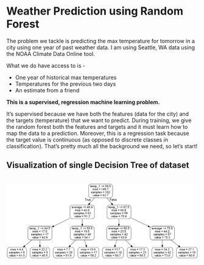 # Weather Prediction using Random Forest

The problem we tackle is predicting the max temperature for tomorrow in a city using one year of past weather data.
I am using Seattle, WA data using the NOAA Climate Data Online tool.

What we do have access to is - 
<ul>
  <li>One year of historical max temperatures</li>
  <li>Temperatures for the previous two days</li>
  <li>An estimate from a friend</li>
</ul>
<b>This is a supervised, regression machine learning problem.</b>

It’s supervised because
we have both the features (data for the city) and the targets (temperature) that we want to predict.
During training, we give the random forest both the features and targets and it must learn how to map the data to a prediction.
Moreover, this is a regression task because the target value is continuous (as opposed to discrete classes in classification). 
That’s pretty much all the background we need, so let’s start!


## Visualization of single Decision Tree of dataset
&nbsp; &nbsp; &nbsp; &nbsp; &nbsp; &nbsp; &nbsp; &nbsp; &nbsp;
![Single_DT](https://github.com/BisariaUtkarsh/Weather_Prediction/blob/master/small_tree.png)
